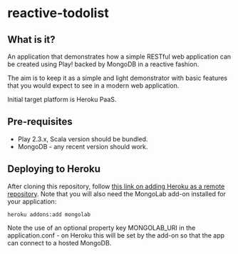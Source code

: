 reactive-todolist
=================

What is it?
-------------
An application that demonstrates how a simple RESTful web application can be created using Play! backed by MongoDB in a reactive fashion.

The aim is to keep it as a simple and light demonstrator with basic features that you would expect to see in a modern web application.

Initial target platform is Heroku PaaS.

Pre-requisites
--------------
- Play 2.3.x, Scala version should be bundled.
- MongoDB - any recent version should work.

Deploying to Heroku
-------------------
After cloning this repository, follow [this link on adding Heroku as a remote repository](https://devcenter.heroku.com/articles/git).
Note that you will also need the MongoLab add-on installed for your application:

`heroku addons:add mongolab`

Note the use of an optional property key MONGOLAB_URI in the application.conf - on Heroku this will be set by the add-on
so that the app can connect to a hosted MongoDB.
